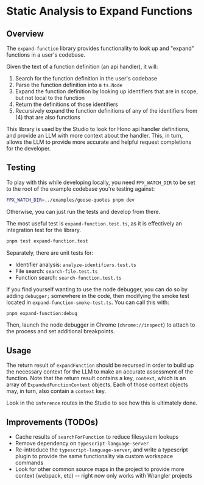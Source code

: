 # Static Analysis to Expand Functions

## Overview

The `expand-function` library provides functionality to look up and "expand" functions in a user's codebase. 

Given the text of a function definition (an api handler), it will:

1. Search for the function definition in the user's codebase
2. Parse the function definition into a `ts.Node`
3. Expand the function definition by looking up identifiers that are in scope, but not local to the function
4. Return the definitions of those identifiers
5. Recursively expand the function definitions of any of the identifiers from (4) that are also functions

This library is used by the Studio to look for Hono api handler definitions, and provide an LLM with more context about the handler. This, in turn, allows the LLM to provide more accurate and helpful request completions for the developer.

## Testing

To play with this while developing locally, you need `FPX_WATCH_DIR` to be set to the root of the example codebase you're testing against:

```bash
FPX_WATCH_DIR=../examples/goose-quotes pnpm dev
```

Otherwise, you can just run the tests and develop from there.

The most useful test is `expand-function.test.ts`, as it is effectively an integration test for the library.

```bash
pnpm test expand-function.test
```

Separately, there are unit tests for:

- Identifier analysis: `analyze-identifiers.test.ts`
- File search: `search-file.test.ts`
- Function search: `search-function.test.ts`

If you find yourself wanting to use the node debugger, you can do so by adding `debugger;` somewhere in the code, then modifying the smoke test located in `expand-function-smoke-test.ts`. You can call this with:

```bash
pnpm expand-function:debug
```

Then, launch the node debugger in Chrome (`chrome://inspect`) to attach to the process and set additional breakpoints.

## Usage

The return result of `expandFunction` should be recursed in order to build up the necessary context for the LLM to make an accurate assessment of the function. Note that the return result contains a key, `context`, which is an array of `ExpandedFunctionContext` objects. Each of those context objects may, in turn, also contain a `context` key.

Look in the `inference` routes in the Studio to see how this is ultimately done.

## Improvements (TODOs)

- Cache results of `searchForFunction` to reduce filesystem lookups
- Remove dependency on `typescript-language-server`
- Re-introduce the `typescript-language-server`, and write a typescript plugin to provide the same functionality via custom workspace commands
- Look for other common source maps in the project to provide more context (webpack, etc) -- right now only works with Wrangler projects
